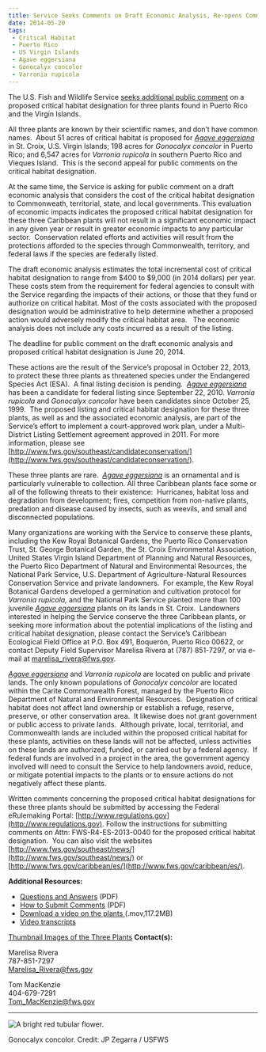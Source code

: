 ```yaml
---
title: Service Seeks Comments on Draft Economic Analysis, Re-opens Comment Period on Proposal to Designate Critical Habitat for Three Caribbean Plants
date: 2014-05-20
tags:
 - Critical Habitat
 - Puerto Rico
 - US Virgin Islands
 - Agave eggersiana
 - Gonocalyx concolor
 - Varronia rupicola
---
```


The U.S. Fish and Wildlife Service [seeks additional public comment](http://www.fws.gov/southeast/news/2014/Comment_Instructions_3_Caribbean_Plants.pdf) on a proposed critical habitat designation for three plants found in Puerto Rico and the Virgin Islands.

All three plants are known by their scientific names, and don’t have common names.  About 51 acres of critical habitat is proposed for [_Agave eggersiana_](http://www.fws.gov/Caribbean/Aeggersiana.html) in St. Croix, U.S. Virgin Islands; 198 acres for _Gonocalyx concolor_ in Puerto Rico; and 6,547 acres for _Varronia rupicola_ in southern Puerto Rico and Vieques Island.  This is the second appeal for public comments on the critical habitat designation.

At the same time, the Service is asking for public comment on a draft economic analysis that considers the cost of the critical habitat designation to Commonweath, territorial, state, and local governments. This evaluation of economic impacts indicates the proposed critical habitat designation for these three Caribbean plants will not result in a significant economic impact in any given year or result in greater economic impacts to any particular sector.  Conservation related efforts and activities will result from the protections afforded to the species through Commonwealth, territory, and federal laws if the species are federally listed.

The draft economic analysis estimates the total incremental cost of critical habitat designation to range from $400 to $9,000 (in 2014 dollars) per year.  These costs stem from the requirement for federal agencies to consult with the Service regarding the impacts of their actions, or those that they fund or authorize on critical habitat. Most of the costs associated with the proposed designation would be administrative to help determine whether a proposed action would adversely modify the critical habitat area.   The economic analysis does not include any costs incurred as a result of the listing.

The deadline for public comment on the draft economic analysis and proposed critical habitat designation is June 20, 2014.

These actions are the result of the Service’s proposal in October 22, 2013, to protect these three plants as threatened species under the Endangered Species Act (ESA).  A final listing decision is pending.  [_Agave eggersiana_](http://www.fws.gov/Caribbean/Aeggersiana.html) has been a candidate for federal listing since September 22, 2010\. _Varronia_ _rupicola_ and _Gonocalyx concolor_ have been candidates since October 25, 1999.  The proposed listing and critical habitat designation for these three plants, as well as and the associated economic analysis, are part of the Service’s effort to implement a court-approved work plan, under a Multi-District Listing Settlement agreement approved in 2011\. For more information, please see [http://www.fws.gov/southeast/candidateconservation/](http://www.fws.gov/southeast/candidateconservation/).

These three plants are rare.  [_Agave eggersiana_](http://www.fws.gov/Caribbean/Aeggersiana.html) is an ornamental and is particularly vulnerable to collection. All three Caribbean plants face some or all of the following threats to their existence:  Hurricanes, habitat loss and degradation from development; fires, competition from non-native plants, predation and disease caused by insects, such as weevils, and small and disconnected populations.

Many organizations are working with the Service to conserve these plants, including the Kew Royal Botanical Gardens, the Puerto Rico Conservation Trust, St. George Botanical Garden, the St. Croix Environmental Association, United States Virgin Island Department of Planning and Natural Resources, the Puerto Rico Department of Natural and Environmental Resources, the National Park Service, U.S. Department of Agriculture-Natural Resources Conservation Service and private landowners.  For example, the Kew Royal Botanical Gardens developed a germination and cultivation protocol for _Varronia_ _rupicola,_ and the National Park Service planted more than 100 juvenile [_Agave eggersiana_](http://www.fws.gov/Caribbean/Aeggersiana.html) plants on its lands in St. Croix.  Landowners interested in helping the Service conserve the three Caribbean plants, or seeking more information about the potential implications of the listing and critical habitat designation, please contact the Service’s Caribbean Ecological Field Office at P.O. Box 491, Boquerón, Puerto Rico 00622, or contact Deputy Field Supervisor Marelisa Rivera at (787) 851-7297, or via e-mail at [marelisa_rivera@fws.gov](mailto:marelisa_rivera@fws.gov?subject=3%20Caribbean%20Plants).

[_Agave eggersiana_](http://www.fws.gov/Caribbean/Aeggersiana.html) and _Varronia rupicola_ are located on public and private lands. The only known populations of _Gonocalyx concolor_ are located within the Carite Commonwealth Forest, managed by the Puerto Rico Department of Natural and Environmental Resources.  Designation of critical habitat does not affect land ownership or establish a refuge, reserve, preserve, or other conservation area.  It likewise does not grant government or public access to private lands.  Although private, local, territorial, and Commonwealth lands are included within the proposed critical habitat for these plants, activities on these lands will not be affected, unless activities on these lands are authorized, funded, or carried out by a federal agency.  If federal funds are involved in a project in the area, the government agency involved will need to consult the Service to help landowners avoid, reduce, or mitigate potential impacts to the plants or to ensure actions do not negatively affect these plants. 

Written comments concerning the proposed critical habitat designations for these three plants should be submitted by accessing the Federal eRulemaking Portal: [http://www.regulations.gov](http://www.regulations.gov). Follow the instructions for submitting comments on Attn: FWS-R4-ES-2013-0040 for the proposed critical habitat designation.  You can also visit the websites [http://www.fws.gov/southeast/news/](http://www.fws.gov/southeast/news/) or [http://www.fws.gov/caribbean/es/](http://www.fws.gov/caribbean/es/).

**Additional Resources:**

*   [Questions and Answers](http://www.fws.gov/southeast/news/2014/3-Caribbean-plants_Q&A.pdf) (PDF)
*   [How to Submit Comments](http://www.fws.gov/southeast/news/2014/Comment_Instructions_3_Caribbean_Plants.pdf) (PDF)
*   [Download a video on the plants ](http://www.fws.gov/southeast/http://www.fws.gov/southwest/video/Listing3CaribbeanPlants720p.mov)(.mov,117.2MB)
*   [Video transcripts](http://www.fws.gov/southeast/http://www.fws.gov/southwest/video/transcripts/Transcript_ListingCaribbeanPlants.pdf)

[Thumbnail Images of the Three Plants](http://www.fws.gov/southeast/news/2013/074.html)
**Contact(s):**  

Marelisa Rivera  
787-851-7297  
Marelisa_Rivera@fws.gov

Tom MacKenzie  
404-679-7291  
Tom_MacKenzie@fws.gov

* * *

![A bright red tubular flower.](images/newsUploads/newsThumbs/newsImageThumb1AB99763-E401-5A8C-62DFBD9C751F3C51.jpg)

Gonocalyx concolor. Credit: JP Zegarra / USFWS  
